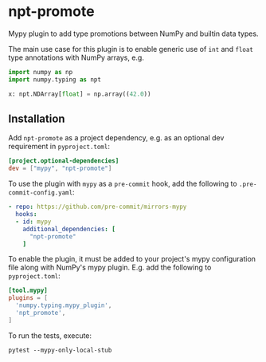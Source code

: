 # npt-promote
Mypy plugin to add type promotions between NumPy and builtin data types.

The main use case for this plugin is to enable generic use of `int` and `float`
type annotations with NumPy arrays, e.g.

``` python
import numpy as np
import numpy.typing as npt

x: npt.NDArray[float] = np.array((42.0))
```

## Installation

Add `npt-promote` as a project dependency, e.g. as an optional dev requirement
in `pyproject.toml`:

``` toml
[project.optional-dependencies]
dev = ["mypy", "npt-promote"]
```

To use the plugin with `mypy` as a `pre-commit` hook, add the following to `.pre-commit-config.yaml`:
``` yaml
- repo: https://github.com/pre-commit/mirrors-mypy
  hooks:
  - id: mypy
    additional_dependencies: [
      "npt-promote"
    ]
```

To enable the plugin, it must be added to your project's mypy configuration file
along with NumPy's mypy plugin. E.g. add the following to `pyproject.toml`:

``` toml
[tool.mypy]
plugins = [
  'numpy.typing.mypy_plugin',
  'npt_promote',
]
```

To run the tests, execute:
```
pytest --mypy-only-local-stub
```

